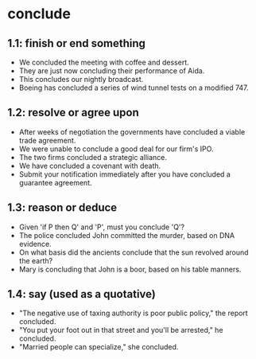 # conclude
## 1.1: finish or end something

  *  We concluded the meeting with coffee and dessert.
  *  They are just now concluding their performance of Aida.
  *  This concludes our nightly broadcast.
  *  Boeing has concluded a series of wind tunnel tests on a modified 747.

## 1.2: resolve or agree upon

  *  After weeks of negotiation the governments have concluded a viable trade agreement.
  *  We were unable to conclude a good deal for our firm's IPO.
  *  The two firms concluded a strategic alliance.
  *  We have concluded a covenant with death.
  *  Submit your notification immediately after you have concluded a guarantee agreement.

## 1.3: reason or deduce

  *  Given 'if P then Q' and 'P', must you conclude 'Q'?
  *  The police concluded John committed the murder, based on DNA evidence.
  *  On what basis did the ancients conclude that the sun revolved around the earth?
  *  Mary is concluding that John is a boor, based on his table manners.

## 1.4: say (used as a quotative)

  *  "The negative use of taxing authority is poor public policy," the report concluded.
  *  "You put your foot out in that street and you'll be arrested," he concluded.
  *  "Married people can specialize," she concluded.
